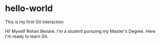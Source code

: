 # hello-world
This is my first Git interaction

Hi! Myself Rohan Benare. I'm a student pursuing my Master's Degree.
Here I'm ready to learn Git.
